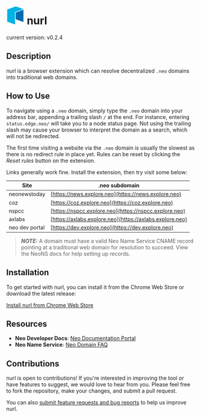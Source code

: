 # ![nurl Icon](https://github.com/EdgeDLT/nurl/blob/main/icons/icon48.png) nurl

current version: v0.2.4

## Description

nurl is a browser extension which can resolve decentralized `.neo` domains into traditional web domains.

## How to Use

To navigate using a `.neo` domain, simply type the `.neo` domain into your address bar, appending a trailing slash `/` at the end. For instance, entering `status.edge.neo/` will take you to a node status page. Not using the trailing slash may cause your browser to interpret the domain as a search, which will not be redirected. 

The first time visiting a website via the `.neo` domain is usually the slowest as there is no redirect rule in place yet. Rules can be reset by clicking the _Reset rules_ button on the extension.

Links generally work fine. Install the extension, then try visit some below:

| Site           | .neo subdomain                                     |
|----------------|----------------------------------------------------|
| neonewstoday   | [https://news.explore.neo](https://news.explore.neo) |
| coz            | [https://coz.explore.neo](https://coz.explore.neo) |
| nspcc          | [https://nspcc.explore.neo](https://nspcc.explore.neo) |
| axlabs         | [https://axlabs.explore.neo](https://axlabs.explore.neo) |
| neo dev portal | [https://dev.explore.neo](https://dev.explore.neo) |


> **_NOTE:_** A domain must have a valid Neo Name Service CNAME record pointing at a traditional web domain for resolution to succeed. View the NeoNS docs for help setting up records.

## Installation

To get started with nurl, you can install it from the Chrome Web Store or download the latest release:

[Install nurl from Chrome Web Store](https://chrome.google.com/webstore/detail/nurl/eganmcnjhaccfjgcanblacklelhpggno)

## Resources

- **Neo Developer Docs**: [Neo Documentation Portal](https://developers.neo.org/)
- **Neo Name Service**: [Neo Domain FAQ](https://neo.link/faq)

## Contributions

nurl is open to contributions! If you're interested in improving the tool or have features to suggest, we would love to hear from you. Please feel free to fork the repository, make your changes, and submit a pull request.

You can also [submit feature requests and bug reports](https://github.com/EdgeDLT/nurl/issues) to help us improve nurl.

